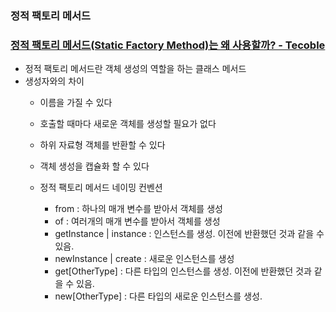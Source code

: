
### 정적 팩토리 메서드
### [정적 팩토리 메서드(Static Factory Method)는 왜 사용할까? - Tecoble](https://tecoble.techcourse.co.kr/post/2020-05-26-static-factory-method/)
- 정적 팩토리 메서드란 객체 생성의 역할을 하는 클래스 메서드
- 생성자와의 차이
  - 이름을 가질 수 있다
  - 호출할 때마다 새로운 객체를 생성할 필요가 없다
  - 하위 자료형 객체를 반환할 수 있다
  - 객체 생성을 캡슐화 할 수 있다
    
  - 정적 팩토리 메서드 네이밍 컨벤션
    - from : 하나의 매개 변수를 받아서 객체를 생성
    - of : 여러개의 매개 변수를 받아서 객체를 생성
    - getInstance | instance : 인스턴스를 생성. 이전에 반환했던 것과 같을 수 있음.
    - newInstance | create : 새로운 인스턴스를 생성
    - get[OtherType] : 다른 타입의 인스턴스를 생성. 이전에 반환했던 것과 같을 수 있음.
    - new[OtherType] : 다른 타입의 새로운 인스턴스를 생성.